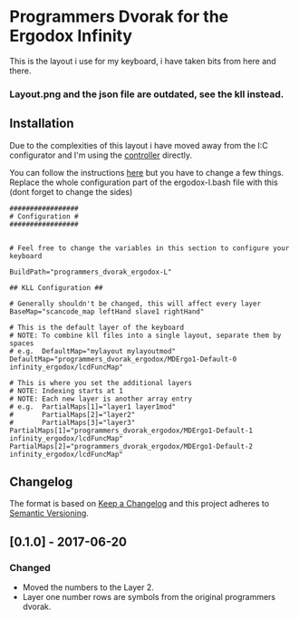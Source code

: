 # Programmers Dvorak for the Ergodox Infinity

This is the layout i use for my keyboard, i have taken bits from here and there.

### Layout.png and the json file are outdated, see the kll instead.

## Installation

Due to the complexities of this layout i have moved away from the I:C configurator and I'm using the [controller](https://github.com/kiibohd/controller/) directly.

You can follow the instructions [here](https://github.com/kiibohd/controller/tree/master/Keyboards#example-usage-with-web-configurator-layout-files) but you have to change a few things. Replace the whole configuration part of the ergodox-l.bash file with this (dont forget to change the sides)

```
#################
# Configuration #
#################


# Feel free to change the variables in this section to configure your keyboard

BuildPath="programmers_dvorak_ergodox-L"

## KLL Configuration ##

# Generally shouldn't be changed, this will affect every layer
BaseMap="scancode_map leftHand slave1 rightHand"

# This is the default layer of the keyboard
# NOTE: To combine kll files into a single layout, separate them by spaces
# e.g.  DefaultMap="mylayout mylayoutmod"
DefaultMap="programmers_dvorak_ergodox/MDErgo1-Default-0 infinity_ergodox/lcdFuncMap"

# This is where you set the additional layers
# NOTE: Indexing starts at 1
# NOTE: Each new layer is another array entry
# e.g.  PartialMaps[1]="layer1 layer1mod"
#       PartialMaps[2]="layer2"
#       PartialMaps[3]="layer3"
PartialMaps[1]="programmers_dvorak_ergodox/MDErgo1-Default-1 infinity_ergodox/lcdFuncMap"
PartialMaps[2]="programmers_dvorak_ergodox/MDErgo1-Default-2 infinity_ergodox/lcdFuncMap"

```

## Changelog

The format is based on [Keep a Changelog](http://keepachangelog.com/en/1.0.0/)
and this project adheres to [Semantic Versioning](http://semver.org/spec/v2.0.0.html).

## [0.1.0] - 2017-06-20
### Changed
- Moved the numbers to the Layer 2.
- Layer one number rows are symbols from the original programmers dvorak.

